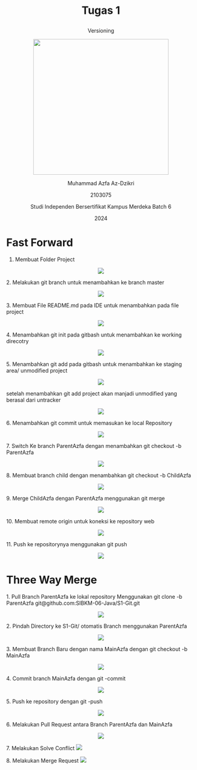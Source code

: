 
# <p align = "center"> Tugas 1</p>
<p align = "center"> Versioning</p>
<p align="center">
  <img src="img_1.png" width="360px" />
</p>
<p align="center"> Muhammad Azfa Az-Dzikri </p>
<p align="center"> 2103075 </p>

<p align="center"> Studi Independen Bersertifikat Kampus Merdeka Batch 6 </p>
<p align="center"> 2024</p>

# Fast Forward
1. Membuat Folder Project
<p align="center">
  <img src="img.png" />
</p>
2. Melakukan git branch untuk menambahkan ke branch master
<p align="center">
  <img src="img_5.png" />
</p>
3. Membuat File README.md pada IDE untuk menambahkan pada file project
<p align="center">
  <img src="img_6.png" />
</p>
4. Menambahkan git init pada gitbash untuk menambahkan ke working direcotry 
<p align="center">
  <img src="img_2.png" />
</p>
5. Menambahkan git add pada gitbash untuk menambahkan ke staging area/ unmodified project
<p align="center">
  <img src="img_3.png" />
</p>
setelah menambahkan git add project akan manjadi unmodified yang berasal dari untracker
<p align="center">
  <img src="img_4.png" />
</p>
6. Menambahkan git commit untuk memasukan ke local Repository
<p align="center">
  <img src="img_7.png" />
</p>
7. Switch Ke branch ParentAzfa dengan menambahkan git checkout -b ParentAzfa
<p align="center">
  <img src="img_8.png" />
</p>
8. Membuat branch child dengan menambahkan git checkout -b ChildAzfa
<p align="center">
  <img src="img_9.png" />
</p>
9. Merge ChildAzfa dengan ParentAzfa menggunakan git merge
<p align="center">
  <img src="img_12.png" />
</p>
10. Membuat remote origin untuk koneksi ke repository web
<p align="center">
  <img src="img_10.png" />
</p>
11. Push ke repositorynya menggunakan git push
<p align="center">
  <img src="img_11.png" />


# Three Way Merge
<p></p>
1. Pull Branch ParentAzfa ke lokal repository Menggunakan git clone -b ParentAzfa git@github.com:SIBKM-06-Java/S1-Git.git
<p align="center">
  <img src="img_13.png" /></p>
2. Pindah Directory ke S1-Git/ otomatis Branch menggunakan ParentAzfa
<p align="center">
  <img src="img_14.png" /></p>
3. Membuat Branch Baru dengan nama MainAzfa dengan git checkout -b MainAzfa
<p align="center">
  <img src="img_15.png" /></p>
4. Commit branch MainAzfa dengan git -commit
<p align="center">
  <img src="img_16.png" /></p>
5. Push ke repository dengan git -push
<p align="center">
  <img src="img_17.png" /></p>
6. Melakukan Pull Request antara Branch ParentAzfa dan MainAzfa
<p align="center">
  <img src="img_18.png" /></p>
7. Melakukan Solve Conflict
<img src="img_19.png" /></p>
8. Melakukan Merge Request
<img src="img_20.png" /></p>

